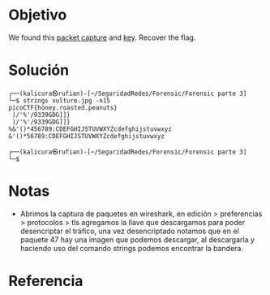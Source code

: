 # Objetivo
We found this [packet capture](https://jupiter.challenges.picoctf.org/static/0c84d3636dd088d9fe4efd5d0d869a06/capture.pcap) and [key](https://jupiter.challenges.picoctf.org/static/0c84d3636dd088d9fe4efd5d0d869a06/picopico.key). Recover the flag.

# Solución
```
┌──(kalicura㉿rufian)-[~/SeguridadRedes/Forensic/Forensic parte 3]
└─$ strings vulture.jpg -n15
picoCTF{honey.roasted.peanuts}
 )/'%'/9339GDG]]}
 )/'%'/9339GDG]]}
%&'()*456789:CDEFGHIJSTUVWXYZcdefghijstuvwxyz
&'()*56789:CDEFGHIJSTUVWXYZcdefghijstuvwxyz
                                                                                                                                                                      
┌──(kalicura㉿rufian)-[~/SeguridadRedes/Forensic/Forensic parte 3]
└─$ 

```
# Notas
- Abrimos la captura de paquetes en wireshark, en edición > preferencias > protocolos > tls agregamos la llave que descargamos para poder desencriptar el tráfico, una vez desencriptado notamos que en el paquete 47 hay una imagen que podemos descargar, al descargarla y haciendo uso del comando strings podemos encontrar la bandera.
# Referencia